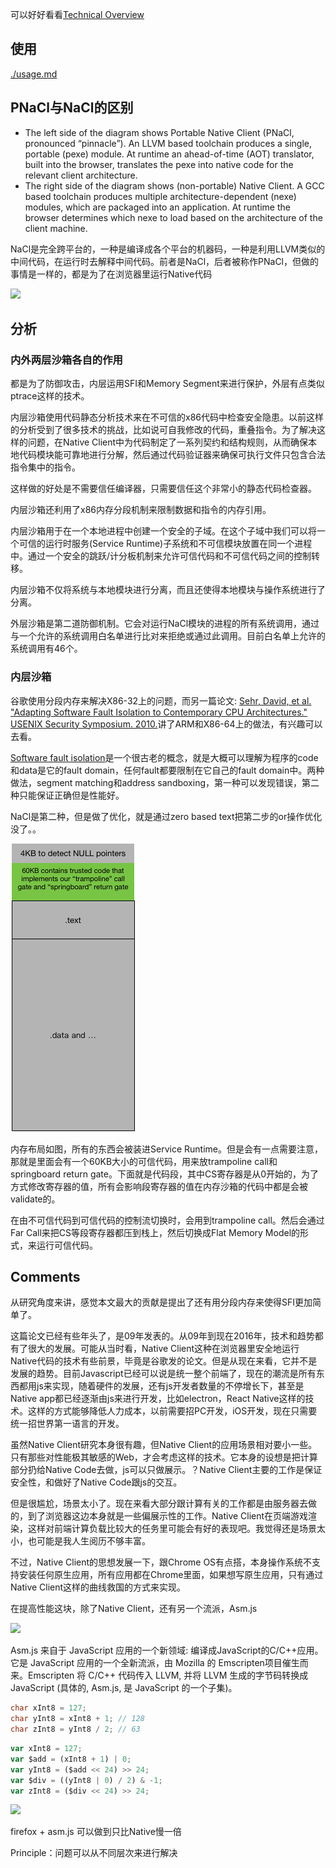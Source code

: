 可以好好看看[Technical Overview](https://developer.chrome.com/native-client/overview)

## 使用

[./usage.md](./usage.md)

## PNaCl与NaCl的区别

* The left side of the diagram shows Portable Native Client (PNaCl, pronounced “pinnacle”). An LLVM based toolchain produces a single, portable (pexe) module. At runtime an ahead-of-time (AOT) translator, built into the browser, translates the pexe into native code for the relevant client architecture.
* The right side of the diagram shows (non-portable) Native Client. A GCC based toolchain produces multiple architecture-dependent (nexe) modules, which are packaged into an application. At runtime the browser determines which nexe to load based on the architecture of the client machine.

NaCl是完全跨平台的，一种是编译成各个平台的机器码，一种是利用LLVM类似的中间代码，在运行时去解释中间代码。前者是NaCl，后者被称作PNaCl，但做的事情是一样的，都是为了在浏览器里运行Native代码

![](https://developer.chrome.com/native-client/images/nacl-pnacl-component-diagram.png)

## 分析

### 内外两层沙箱各自的作用

都是为了防御攻击，内层运用SFI和Memory Segment来进行保护，外层有点类似ptrace这样的技术。

内层沙箱使用代码静态分析技术来在不可信的x86代码中检查安全隐患。以前这样的分析受到了很多技术的挑战，比如说可自我修改的代码，重叠指令。为了解决这样的问题，在Native Client中为代码制定了一系列契约和结构规则，从而确保本地代码模块能可靠地进行分解，然后通过代码验证器来确保可执行文件只包含合法指令集中的指令。

这样做的好处是不需要信任编译器，只需要信任这个非常小的静态代码检查器。

内层沙箱还利用了x86内存分段机制来限制数据和指令的内存引用。

内层沙箱用于在一个本地进程中创建一个安全的子域。在这个子域中我们可以将一个可信的运行时服务(Service Runtime)子系统和不可信模块放置在同一个进程中。通过一个安全的跳跃/计分板机制来允许可信代码和不可信代码之间的控制转移。

内层沙箱不仅将系统与本地模块进行分离，而且还使得本地模块与操作系统进行了分离。

外层沙箱是第二道防御机制。它会对运行NaCl模块的进程的所有系统调用，通过与一个允许的系统调用白名单进行比对来拒绝或通过此调用。目前白名单上允许的系统调用有46个。

### 内层沙箱

谷歌使用分段内存来解决X86-32上的问题，而另一篇论文: [Sehr, David, et al. "Adapting Software Fault Isolation to Contemporary CPU Architectures." USENIX Security Symposium. 2010.]()讲了ARM和X86-64上的做法，有兴趣可以去看。

[Software fault isolation](https://www.cs.umd.edu/class/spring2011/cmsc838g/lectures/Feb.22.SFI.pdf)是一个很古老的概念，就是大概可以理解为程序的code和data是它的fault domain，任何fault都要限制在它自己的fault domain中。两种做法，segment matching和address sandboxing，第一种可以发现错误，第二种只能保证正确但是性能好。

NaCl是第二种，但是做了优化，就是通过zero based text把第二步的or操作优化没了。。

![](./resources/memory.png)

内存布局如图，所有的东西会被装进Service Runtime。但是会有一点需要注意，那就是里面会有一个60KB大小的可信代码，用来放trampoline call和springboard return gate。下面就是代码段，其中CS寄存器是从0开始的，为了方式修改寄存器的值，所有会影响段寄存器的值在内存沙箱的代码中都是会被validate的。

在由不可信代码到可信代码的控制流切换时，会用到trampoline call。然后会通过Far Call来把CS等段寄存器都压到栈上，然后切换成Flat Memory Model的形式，来运行可信代码。

## Comments

从研究角度来讲，感觉本文最大的贡献是提出了还有用分段内存来使得SFI更加简单了。

这篇论文已经有些年头了，是09年发表的。从09年到现在2016年，技术和趋势都有了很大的发展。可能从当时看，Native Client这种在浏览器里安全地运行Native代码的技术有些前景，毕竟是谷歌发的论文。但是从现在来看，它并不是发展的趋势。目前Javascript已经可以说是统一整个前端了，现在的潮流是所有东西都用js来实现，随着硬件的发展，还有js开发者数量的不停增长下，甚至是Native app都已经逐渐由js来进行开发，比如electron，React Native这样的技术。这样的方式能够降低人力成本，以前需要招PC开发，iOS开发，现在只需要统一招世界第一语言的开发。

虽然Native Client研究本身很有趣，但Native Client的应用场景相对要小一些。只有那些对性能极其敏感的Web，才会考虑这样的技术。它本身的设想是把计算部分扔给Native Code去做，js可以只做展示。？Native Client主要的工作是保证安全性，和做好了Native Code跟js的交互。

但是很尴尬，场景太小了。现在来看大部分跟计算有关的工作都是由服务器去做的，到了浏览器这边本身就是一些偏展示性的工作。Native Client在页端游戏渲染，这样对前端计算负载比较大的任务里可能会有好的表现吧。我觉得还是场景太小，也可能是我人生阅历不够丰富。

不过，Native Client的思想发展一下，跟Chrome OS有点搭，本身操作系统不支持安装任何原生应用，所有应用都在Chrome里面，如果想写原生应用，只有通过Native Client这样的曲线救国的方式来实现。

在提高性能这块，除了Native Client，还有另一个流派，Asm.js

![](http://static.oschina.net/uploads/img/201312/30100811_P7Hv.png)

Asm.js 来自于 JavaScript 应用的一个新领域: 编译成JavaScript的C/C++应用。它是 JavaScript 应用的一个全新流派，由 Mozilla 的 Emscripten项目催生而来。Emscripten 将 C/C++ 代码传入  LLVM, 并将 LLVM 生成的字节码转换成 JavaScript (具体的, Asm.js, 是 JavaScript 的一个子集)。

```cpp
char xInt8 = 127;
char yInt8 = xInt8 + 1; // 128
char zInt8 = yInt8 / 2; // 63
```

```javascript
var xInt8 = 127;
var $add = (xInt8 + 1) | 0;
var yInt8 = ($add << 24) >> 24;
var $div = ((yInt8 | 0) / 2) & -1;
var zInt8 = ($div << 24) >> 24; 
```

![](http://i2.wp.com/kripken.github.com/mloc_emscripten_talk/macro4b.png)

firefox + asm.js 可以做到只比Native慢一倍

Principle：问题可以从不同层次来进行解决
